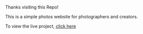 Thanks visiting this Repo!

This is a simple photos website for photographers and creators.

To view the live project, [click here](https://photoboot.netlify.app)
